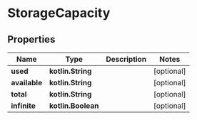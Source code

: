 
# StorageCapacity

## Properties
| Name | Type | Description | Notes |
| ------------ | ------------- | ------------- | ------------- |
| **used** | **kotlin.String** |  |  [optional] |
| **available** | **kotlin.String** |  |  [optional] |
| **total** | **kotlin.String** |  |  [optional] |
| **infinite** | **kotlin.Boolean** |  |  [optional] |



